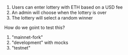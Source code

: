 1. Users can enter lottery with ETH based on a USD fee
2. An admin will choose when the lottery is over
3. The lottery will select a random winner

How do we goint to test this?

1. "mainnet-fork"
2. "development" with mocks
3. "testnet"